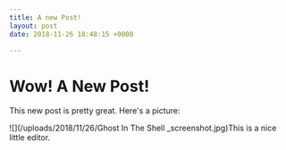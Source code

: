 ```yaml
---
title: A new Post!
layout: post
date: 2018-11-26 18:48:15 +0000

---
```

# Wow! A New Post!

This new post is pretty great. Here's a picture:

![](/uploads/2018/11/26/Ghost In The Shell _screenshot.jpg)This is a nice little editor. 
